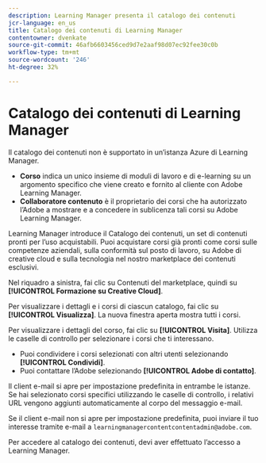```yaml
---
description: Learning Manager presenta il catalogo dei contenuti
jcr-language: en_us
title: Catalogo dei contenuti di Learning Manager
contentowner: dvenkate
source-git-commit: 46afb6603456ced9d7e2aaf98d07ec92fee30c0b
workflow-type: tm+mt
source-wordcount: '246'
ht-degree: 32%

---
```




# Catalogo dei contenuti di Learning Manager

<!--Learning Manager introduces Content Catalog-->

Il catalogo dei contenuti non è supportato in un’istanza Azure di Learning Manager.

* **Corso** indica un unico insieme di moduli di lavoro e di e-learning su un argomento specifico che viene creato e fornito al cliente con Adobe Learning Manager.
* **Collaboratore contenuto** è il proprietario dei corsi che ha autorizzato l’Adobe a mostrare e a concedere in sublicenza tali corsi su Adobe Learning Manager.

Learning Manager introduce il Catalogo dei contenuti, un set di contenuti pronti per l’uso acquistabili. Puoi acquistare corsi già pronti come corsi sulle competenze aziendali, sulla conformità sul posto di lavoro, su Adobe di creative cloud e sulla tecnologia nel nostro marketplace dei contenuti esclusivi.

Nel riquadro a sinistra, fai clic su Contenuti del marketplace, quindi su **[!UICONTROL Formazione su Creative Cloud]**.

<!--![](assets/content-catalog.png)-->

Per visualizzare i dettagli e i corsi di ciascun catalogo, fai clic su **[!UICONTROL Visualizza]**. La nuova finestra aperta mostra tutti i corsi.

<!--![](assets/course-details.png)-->

Per visualizzare i dettagli del corso, fai clic su **[!UICONTROL Visita]**. Utilizza le caselle di controllo per selezionare i corsi che ti interessano.

* Puoi condividere i corsi selezionati con altri utenti selezionando  **[!UICONTROL Condividi]**.
* Puoi contattare l’Adobe selezionando  **[!UICONTROL Adobe di contatto]**.

<!--![](assets/course-details.png)-->

Il client e-mail si apre per impostazione predefinita in entrambe le istanze. Se hai selezionato corsi specifici utilizzando le caselle di controllo, i relativi URL vengono aggiunti automaticamente al corpo del messaggio e-mail.

Se il client e-mail non si apre per impostazione predefinita, puoi inviare il tuo interesse tramite e-mail a `learningmanagercontentcontentadmin@adobe.com`.

Per accedere al catalogo dei contenuti, devi aver effettuato l’accesso a Learning Manager.
